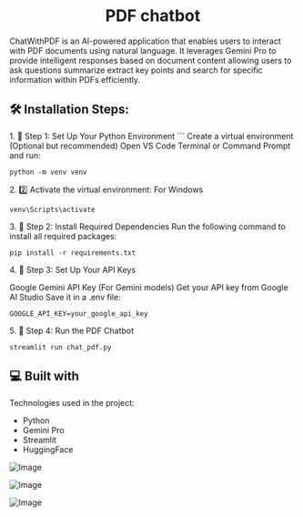 <h1 align="center" id="title">PDF chatbot</h1>

<p id="description">ChatWithPDF is an AI-powered application that enables users to interact with PDF documents using natural language. It leverages Gemini Pro to provide intelligent responses based on document content allowing users to ask questions summarize extract key points and search for specific information within PDFs efficiently.</p>

<h2>🛠️ Installation Steps:</h2>

<p>1. 📌 Step 1: Set Up Your Python Environment
  ```
   Create a virtual environment (Optional but recommended) Open VS Code Terminal or Command Prompt and run:</p>

```
python -m venv venv
```

<p>2. 2️⃣ Activate the virtual environment: For Windows</p>

```
venv\Scripts\activate
```

<p>3. 📌 Step 2: Install Required Dependencies Run the following command to install all required packages:</p>

```
pip install -r requirements.txt
```

<p>4. 📌 Step 3: Set Up Your API Keys </p>
<p>  Google Gemini API Key (For Gemini models) Get your API key from Google AI Studio Save it in a .env file:</p>

```
GOOGLE_API_KEY=your_google_api_key
```

<p>5. 📌 Step 4: Run the PDF Chatbot</p>

```
streamlit run chat_pdf.py
```

  
  
<h2>💻 Built with</h2>

Technologies used in the project:

*   Python
*   Gemini Pro
*   Streamlit
*   HuggingFace

![Image](https://github.com/user-attachments/assets/08c670d2-e609-419b-a99f-088c6005c60f)

![Image](https://github.com/user-attachments/assets/8b144131-bc3b-4b5c-a741-b1b6e93dc5b2)

![Image](https://github.com/user-attachments/assets/6e5884c8-312f-4ec5-8ed8-62296be5c153)
